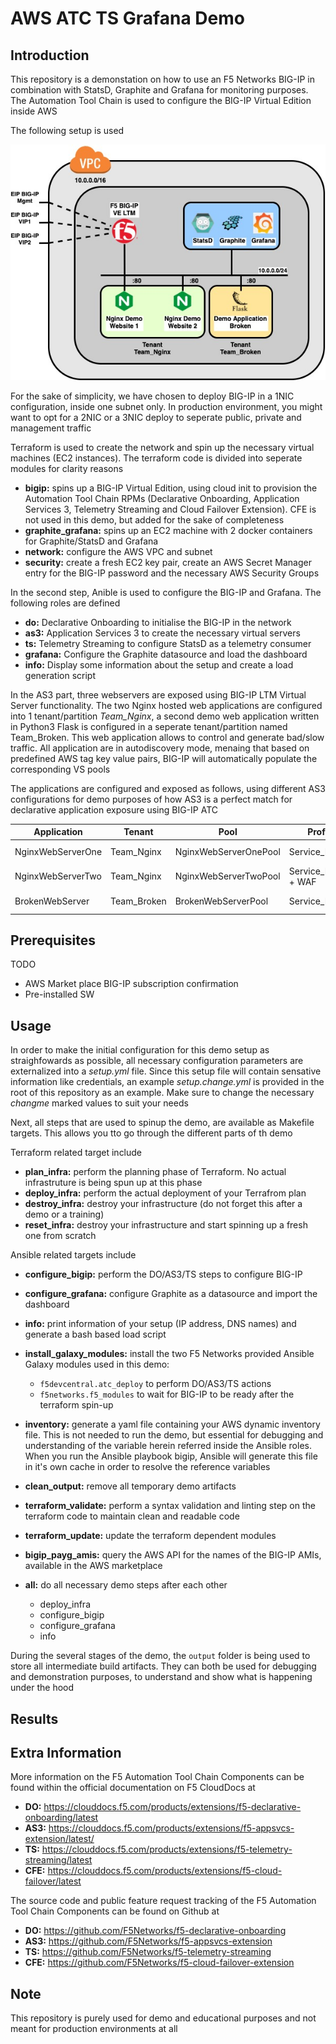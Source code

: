 # AWS ATC TS Grafana Demo

## Introduction

This repository is a demonstation on how to use an F5 Networks BIG-IP in combination with StatsD, Graphite and Grafana for monitoring purposes. The Automation Tool Chain is used to configure the BIG-IP Virtual Edition inside AWS

The following setup is used 

![AWS Demo Setup Topology](./imgs/aws-atc-ts-grafana-aws.jpg)

For the sake of simplicity, we have chosen to deploy BIG-IP in a 1NIC configuration, inside one subnet only. In production environment, you might want to opt for a 2NIC or a 3NIC deploy to seperate public, private and management traffic

Terraform is used to create the network and spin up the necessary virtual machines (EC2 instances). The terraform code is divided into seperate modules for clarity reasons

 - **bigip:** spins up a BIG-IP Virtual Edition, using cloud init to provision the Automation Tool Chain RPMs (Declarative Onboarding, Application Services 3, Telemetry Streaming and Cloud Failover Extension). CFE is not used in this demo, but added for the sake of completeness
 - **graphite_grafana:** spins up an EC2 machine with 2 docker containers for Graphite/StatsD and Grafana
 - **network:** configure the AWS VPC and subnet
 - **security:** create a fresh EC2 key pair, create an AWS Secret Manager entry for the BIG-IP password and the necessary AWS Security Groups

In the second step, Anible is used to configure the BIG-IP and Grafana. The following roles are defined

 - **do:** Declarative Onboarding to initialise the BIG-IP in the network
 - **as3:** Application Services 3 to create the necessary virtual servers
 - **ts:** Telemetry Streaming to configure StatsD as a telemetry consumer
 - **grafana:** Configure the Graphite datasource and load the dashboard
 - **info:** Display some information about the setup and create a load generation script

In the AS3 part, three webservers are exposed using BIG-IP LTM Virtual Server functionality. The two Nginx hosted web applications are configured into 1 tenant/partition *Team_Nginx*, a second demo web application written in Python3 Flask is configured in a seperate tenant/partition named Team_Broken. This web application allows to control and generate bad/slow traffic. All application are in autodiscovery mode, menaing that based on predefined AWS tag key value pairs, BIG-IP will automatically populate the corresponding VS pools

The applications are configured and exposed as follows, using different AS3 configurations for demo purposes of how AS3 is a perfect match for declarative application exposure using BIG-IP ATC

| Application | Tenant | Pool | Profile | Exposure URL |
|---|---|---|---|---|
| NginxWebServerOne | Team_Nginx | NginxWebServerOnePool | Service_HTTP |  http://<EIP_BIG-IP_VIP1>:8080 |
| NginxWebServerTwo | Team_Nginx | NginxWebServerTwoPool | Service_HTTPS + WAF | https://<EIP_BIG-IP_VIP1>:8081 |
| BrokenWebServer | Team_Broken | BrokenWebServerPool | Service_HTTPS | https://<EIP_BIG-IP_VIP2>:8080 |

## Prerequisites

TODO

 - AWS Market place BIG-IP subscription confirmation
 - Pre-installed SW

## Usage

In order to make the initial configuration for this demo setup as straighfowards as possible, all necessary configuration parameters are externalized into a *setup.yml* file. Since this setup file will contain sensative information like credentials, an example *setup.change.yml* is provided in the root of this repository as an example. Make sure to change the necessary *changme* marked values to suit your needs

Next, all steps that are used to spinup the demo, are available as Makefile targets. This allows you tto go through the different parts of th demo

Terraform related target include

 - **plan_infra:** perform the planning phase of Terraform. No actual infrastruture is being spun up at this phase
 - **deploy_infra:** perform the actual deployment of your Terrafrom plan
 - **destroy_infra:** destroy your infrastructure (do not forget this after a demo or a training)
 - **reset_infra:** destroy your infrastructure and start spinning up a fresh one from scratch

Ansible related targets include

 - **configure_bigip:** perform the DO/AS3/TS steps to configure BIG-IP 
 - **configure_grafana:** configure Graphite as a datasource and import the dashboard
 - **info:** print information of your setup (IP address, DNS names) and generate a bash based load script

 - **install_galaxy_modules:** install the two F5 Networks provided Ansible Galaxy modules used in this demo: 
   - `f5devcentral.atc_deploy` to perform DO/AS3/TS actions
   - `f5networks.f5_modules` to wait for BIG-IP to be ready after the terraform spin-up
 - **inventory:** generate a yaml file containing your AWS dynamic inventory file. This is not needed to run the demo, but essential for debugging and understanding of the variable herein referred inside the Ansible roles. When you run the Ansible playbook bigip, Ansible will generate this file in it's own cache in order to resolve the reference variables
 - **clean_output:** remove all temporary demo artifacts
 - **terraform_validate:** perform a syntax validation and linting step on the terraform code to maintain clean and readable code
 - **terraform_update:** update the terraform dependent modules
 - **bigip_payg_amis:** query the AWS API for the names of the BIG-IP AMIs, available in the AWS marketplace

 - **all:** do all necessary demo steps after each other
   - deploy_infra 
   - configure_bigip 
   - configure_grafana 
   - info

During the several stages of the demo, the `output` folder is being used to store all intermediate build artifacts. They can both be used for debugging and demonstration purposes, to understand and show what is happening under the hood

## Results



## Extra Information

More information on the F5 Automation Tool Chain Components can be found within the official documentation on F5 CloudDocs at

 - **DO:** https://clouddocs.f5.com/products/extensions/f5-declarative-onboarding/latest
 - **AS3:** https://clouddocs.f5.com/products/extensions/f5-appsvcs-extension/latest/
 - **TS:** https://clouddocs.f5.com/products/extensions/f5-telemetry-streaming/latest
 - **CFE:** https://clouddocs.f5.com/products/extensions/f5-cloud-failover/latest

The source code and public feature request tracking of the F5 Automation Tool Chain Components can be found on Github at

 - **DO:** https://github.com/F5Networks/f5-declarative-onboarding
 - **AS3:** https://github.com/F5Networks/f5-appsvcs-extension
 - **TS:** https://github.com/F5Networks/f5-telemetry-streaming
 - **CFE:** https://github.com/F5Networks/f5-cloud-failover-extension 

## Note

This repository is purely used for demo and educational purposes and not meant for production environments at all

